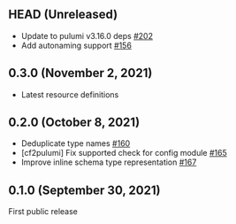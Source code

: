 ## HEAD (Unreleased)

- Update to pulumi v3.16.0 deps [#202](https://github.com/pulumi/pulumi-aws-native/pull/202)
- Add autonaming support [#156](https://github.com/pulumi/pulumi-aws-native/issues/156)

## 0.3.0 (November 2, 2021)

- Latest resource definitions

## 0.2.0 (October 8, 2021)

- Deduplicate type names [#160](https://github.com/pulumi/pulumi-aws-native/issues/160)
- [cf2pulumi] Fix supported check for config module [#165](https://github.com/pulumi/pulumi-aws-native/issues/165)
- Improve inline schema type representation [#167](https://github.com/pulumi/pulumi-aws-native/pull/167)

## 0.1.0 (September 30, 2021)

First public release

